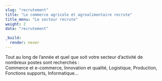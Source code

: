 ```yaml
---
slug: "recrutement"
title: "Le commerce agricole et agroalimentaire recrute"
title_menu: "Le secteur recrute"
weight: 2
data: "recrutement"

_build:
  render: never
---
```


<p class="lead">
Tout au long de l’année et quel que soit votre secteur d’activité de nombreux postes sont recherchés :</br>
Commerce et e-commerce, Innovation et qualité, Logistique, Production, Fonctions supports, Informatique…
</p>

